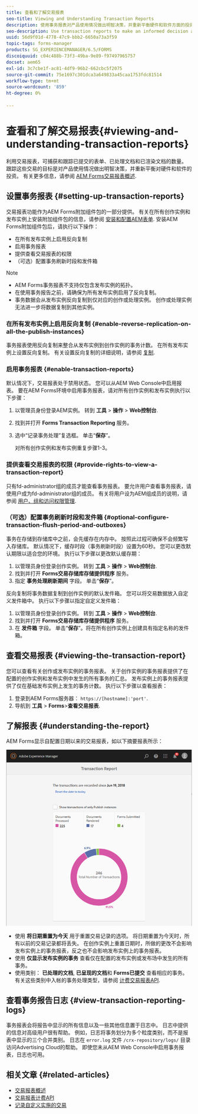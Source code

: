 ```yaml
---
title: 查看和了解交易报表
seo-title: Viewing and Understanding Transaction Reports
description: 使用事务报表对产品使用情况做出明智决策，并重新平衡硬件和软件方面的投资。
seo-description: Use transaction reports to make an informed decision about the product usage and rebalancing investments in hardware and software.
uuid: 56d9f01d-4778-47c9-bbb2-6650a73a3f59
topic-tags: forms-manager
products: SG_EXPERIENCEMANAGER/6.5/FORMS
discoiquuid: c04c488b-73f3-49ba-9e89-f97497965757
docset: aem65
exl-id: 3c7cbe1f-ac81-4df9-96b2-662cbc5f2075
source-git-commit: 75e1697c301dca3a649833a45caa1753fdc81514
workflow-type: tm+mt
source-wordcount: '859'
ht-degree: 0%

---
```


# 查看和了解交易报表{#viewing-and-understanding-transaction-reports}

利用交易报表，可捕获和跟踪已提交的表单、已处理文档和已渲染文档的数量。 跟踪这些交易的目标是对产品使用情况做出明智决策，并重新平衡对硬件和软件的投资。 有关更多信息，请参阅 [AEM Forms交易报表概述](../../forms/using/transaction-reports-overview.md).

## 设置事务报表  {#setting-up-transaction-reports}

交易报表功能作为AEM Forms附加组件包的一部分提供。 有关在所有创作实例和发布实例上安装附加组件包的信息，请参阅 [安装和配置AEM表单](/help/forms/using/installing-configuring-aem-forms-osgi.md). 安装AEM Forms附加组件包后，请执行以下操作：

* 在所有发布实例上启用反向复制
* 启用事务报表
* 提供查看交易报表的权限
* （可选）配置事务刷新时段和发件箱 [](/help/forms/using/installing-configuring-aem-forms-osgi.md)

>[!NOTE]
>
>* AEM Forms事务报表不支持仅包含发布实例的拓扑。
>* 在使用事务报告之前，请确保为所有发布实例启用了反向复制。
>* 事务数据会从发布实例反向复制到仅对应的创作或处理实例。 创作或处理实例无法进一步将数据复制到其他实例。
>


### 在所有发布实例上启用反向复制 {#enable-reverse-replication-on-all-the-publish-instances}

事务报表使用反向复制来整合从发布实例到创作实例的事务计数。 在所有发布实例上设置反向复制。 有关设置反向复制的详细说明，请参阅 [复制](/help/sites-deploying/replication.md).

### 启用事务报表 {#enable-transaction-reports}

默认情况下，交易报表处于禁用状态。 您可以从AEM Web Console中启用报表。 要在AEM Forms环境中启用事务报表，请对所有创作实例和发布实例执行以下步骤：

1. 以管理员身份登录AEM实例。 转到 **工具** > **操作** > **Web控制台**.
1. 找到并打开 **Forms Transaction Reporting** 服务。
1. 选中“记录事务处理”复选框。 单击“**保存**”。

   对所有创作实例和发布实例重复步骤1-3。

### 提供查看交易报表的权限 {#provide-rights-to-view-a-transaction-report}

只有fd-administrator组的成员才能查看事务报表。 要允许用户查看事务报表，请使用户成为fd-administrator组的成员。 有关将用户设为AEM组成员的说明，请参阅 [用户、组和访问权限管理](/help/sites-administering/user-group-ac-admin.md).

### （可选）配置事务刷新时段和发件箱 {#optional-configure-transaction-flush-period-and-outboxes}

事务在存储到存储库中之前，会先缓存在内存中。 按照此过程可确保不会频繁写入存储库。 默认情况下，缓存时段（事务刷新时段）设置为60秒。 您可以更改默认期限以适合您的环境。 执行以下步骤以更改默认缓存期：

1. 以管理员身份登录创作实例。 转到 **工具** > **操作** > **Web控制台**.
1. 找到并打开 **Forms交易存储库存储提供程序** 服务。
1. 指定 **事务处理刷新期间** 字段。 单击“**保存**”。

反向复制将事务数据复制到创作实例的默认发件箱。 您可以将交易数据放入自定义发件箱中。 执行以下步骤以指定自定义发件箱：

1. 以管理员身份登录创作实例。 转到 **工具** > **操作** > **Web控制台**.
1. 找到并打开 **Forms交易存储库存储提供程序** 服务。
1. 在 **发件箱** 字段。 单击“**保存**”。将在所有创作实例上创建具有指定名称的发件箱。

## 查看交易报表 {#viewing-the-transaction-report}

您可以查看有关创作或发布实例的事务报表。 关于创作实例的事务报表提供了在配置的创作实例和发布实例中发生的所有事务的汇总。 发布实例上的事务报表提供了仅在基础发布实例上发生的事务计数。 执行以下步骤以查看报表：

1. 登录到AEM Forms服务器： `https://[hostname]:'port'`.
1. 导航到 **工具** > **Forms**>**查看交易报表**.

## 了解报表 {#understanding-the-report}

AEM Forms显示自配置日期以来的交易报表，如以下摘要报表所示：

![sample-transaction-report-author](assets/sample-transaction-report-author.png)

* 使用 **将日期重置为今天** 用于重置交易记录的选项。 将日期重置为今天时，所有以前的交易记录都将丢失。 在创作实例上重置日期时，所做的更改不会影响发布实例上的事务报表，反之也不会影响发布实例上的事务报表。
* 使用 **仅显示发布实例的事务** 查看仅在配置的发布实例或发布场中发生的所有事务。
* 使用类别： **已处理的文档**, **已呈现的文档**&#x200B;和 **Forms已提交** 查看相应的事务。 有关这些类别中入帐的事务处理类型，请参阅 [计费交易报表API](../../forms/using/transaction-reports-billable-apis.md).

## 查看事务报告日志 {#view-transaction-reporting-logs}

事务报表会将报告中显示的所有信息以及一些其他信息置于日志中。 日志中提供的信息对高级用户很有帮助。 例如，日志将事务划分为多个粒度类别，而不是报表中显示的三个合并类别。 日志在 `error.log` 文件 `/crx-repository/logs/` 目录访问Advertising Cloud的帮助。 即使您未从AEM Web Console中启用事务报表，日志也可用。

## 相关文章 {#related-articles}

* [交易报表概述](../../forms/using/transaction-reports-overview.md)
* [交易报表计费API](../../forms/using/transaction-reports-billable-apis.md)
* [记录自定义实施的交易](/help/forms/using/record-transaction-custom-implementation.md)
